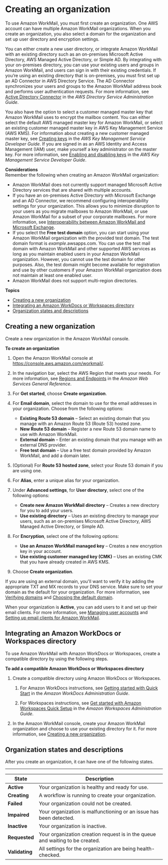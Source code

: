 # Creating an organization<a name="add_new_organization"></a>

To use Amazon WorkMail, you must first create an organization\. One AWS account can have multiple Amazon WorkMail organizations\. When you create an organization, you also select a domain for the organization and set up user directory and encryption settings\.

You can either create a new user directory, or integrate Amazon WorkMail with an existing directory such as an on\-premises Microsoft Active Directory, AWS Managed Active Directory, or Simple AD\. By integrating with your on\-premises directory, you can use your existing users and groups in Amazon WorkMail, and users can sign in with their existing credentials\. If you’re using an existing directory that is on\-premises, you must first set up an AD Connector in AWS Directory Service\. The AD Connector synchronizes your users and groups to the Amazon WorkMail address book and performs user authentication requests\. For more information, see [Active Directory Connector](https://docs.aws.amazon.com/directoryservice/latest/admin-guide/directory_ad_connector.html) in the *AWS Directory Service Administration Guide*\.

You also have the option to select a customer managed master key that Amazon WorkMail uses to encrypt the mailbox content\. You can either select the default AWS managed master key for Amazon WorkMail, or select an existing customer managed master key in AWS Key Management Service \(AWS KMS\)\. For information about creating a new customer managed master key, see [Creating keys](https://docs.aws.amazon.com/kms/latest/developerguide/create-keys.html) in the *AWS Key Management Service Developer Guide*\. If you are signed in as an AWS Identity and Access Management \(IAM\) user, make yourself a key administrator on the master key\. For more information, see [Enabling and disabling keys](https://docs.aws.amazon.com/kms/latest/developerguide/enabling-keys.html) in the *AWS Key Management Service Developer Guide*\.

**Considerations**  
Remember the following when creating an Amazon WorkMail organization:
+ Amazon WorkMail does not currently support managed Microsoft Active Directory services that are shared with multiple accounts\.
+ If you have an on\-premises Active Directory with Microsoft Exchange and an AD Connector, we recommend configuring interoperability settings for your organization\. This allows you to minimize disruption to your users as you migrate mailboxes to Amazon WorkMail, or use Amazon WorkMail for a subset of your corporate mailboxes\. For more information, see [Interoperability between Amazon WorkMail and Microsoft Exchange](interoperability.md)\. 
+ If you select the **Free test domain** option, you can start using your Amazon WorkMail organization with the provided test domain\. The test domain format is *example*\.awsapps\.com\. You can use the test mail domain with Amazon WorkMail and other supported AWS services as long as you maintain enabled users in your Amazon WorkMail organization\. However, you cannot use the test domain for other purposes\. Also, the test domain might become available for registration and use by other customers if your Amazon WorkMail organization does not maintain at least one enabled user\.
+ Amazon WorkMail does not support multi\-region directories\.

**Topics**
+ [Creating a new organization](#create-organization)
+ [Integrating an Amazon WorkDocs or Workspaces directory](#compatible)
+ [Organization states and descriptions](#org-states)

## Creating a new organization<a name="create-organization"></a>

Create a new organization in the Amazon WorkMail console\.

**To create an organization**

1. Open the Amazon WorkMail console at [https://console\.aws\.amazon\.com/workmail/](https://console.aws.amazon.com/workmail/)\.

1. In the navigation bar, select the AWS Region that meets your needs\. For more information, see [Regions and Endpoints](http://docs.aws.amazon.com/general/latest/gr/index.html?rande.html) in the *Amazon Web Services General Reference*\.

1. For **Get started**, choose **Create organization**\.

1. For **Email domain**, select the domain to use for the email addresses in your organization\. Choose from the following options:
   + ****Existing Route 53 domain**** – Select an existing domain that you manage with an Amazon Route 53 \(Route 53\) hosted zone\.
   + ****New Route 53 domain**** – Register a new Route 53 domain name to use with Amazon WorkMail\. 
   + ****External domain**** – Enter an existing domain that you manage with an external DNS provider\.
   + ****Free test domain**** – Use a free test domain provided by Amazon WorkMail, and add a domain later\.

1. \(Optional\) For **Route 53 hosted zone**, select your Route 53 domain if you are using one\.

1. For **Alias**, enter a unique alias for your organization\.

1. Under **Advanced settings**, for **User directory**, select one of the following options:
   + **Create new Amazon WorkMail directory** – Creates a new directory for you to add your users\.
   + **Use existing directory** – Uses an existing directory to manage your users, such as an on\-premises Microsoft Active Directory, AWS Managed Active Directory, or Simple AD\.

1. For **Encryption**, select one of the following options:
   + **Use an Amazon WorkMail managed key** – Creates a new encryption key in your account\.
   + **Use existing customer managed key \(CMK\)** – Uses an existing CMK that you have already created in AWS KMS\.

1. Choose **Create organization**\.

If you are using an external domain, you'll want to verify it by adding the appropriate TXT and MX records to your DNS service\. Make sure to set your domain as the default for your organization\. For more information, see [Verifying domains](domain_verification.md) and [Choosing the default domain](default_domain.md)\.

When your organization is **Active**, you can add users to it and set up their email clients\. For more information, see [Managing user accounts](manage-users.md) and [Setting up email clients for Amazon WorkMail](https://docs.aws.amazon.com/workmail/latest/userguide/clients.html)\.

## Integrating an Amazon WorkDocs or Workspaces directory<a name="compatible"></a>

To use Amazon WorkMail with Amazon WorkDocs or Workspaces, create a compatible directory by using the following steps\.

**To add a compatible Amazon WorkDocs or Workspaces directory**

1. Create a compatible directory using Amazon WorkDocs or Workspaces\.

   1. For Amazon WorkDocs instructions, see [Getting started with Quick Start](https://docs.aws.amazon.com/workdocs/latest/adminguide/cloud_quick_start.html) in the *Amazon WorkDocs Administration Guide*\.

   1. For Workspaces instructions, see [Get started with Amazon Workspaces Quick Setup](https://docs.aws.amazon.com/workspaces/latest/adminguide/getting-started.html) in the *Amazon Workspaces Administration Guide*\.

1. In the Amazon WorkMail console, create your Amazon WorkMail organization and choose to use your existing directory for it\. For more information, see [Creating a new organization](#create-organization)\.

## Organization states and descriptions<a name="org-states"></a>

After you create an organization, it can have one of the following states\.


****  

| **State** | Description | 
| --- | --- | 
|  **Active**  |  Your organization is healthy and ready for use\.  | 
|  **Creating**  |  A workflow is running to create your organization\.  | 
|  **Failed**  |  Your organization could not be created\.  | 
|  **Impaired**  |  Your organization is malfunctioning or an issue has been detected\.  | 
|  **Inactive**  |  Your organization is inactive\.  | 
|  **Requested**  |  Your organization creation request is in the queue and waiting to be created\.  | 
|  **Validating**  |  All settings for the organization are being health\-checked\.  | 